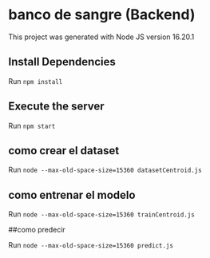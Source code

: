 # banco de sangre (Backend)

This project was generated with Node JS version 16.20.1

## Install Dependencies

Run `npm install`

## Execute the server

Run `npm start`


## como crear el dataset

Run `node --max-old-space-size=15360 datasetCentroid.js`

## como entrenar el modelo

Run `node --max-old-space-size=15360 trainCentroid.js`

##como predecir 

Run `node --max-old-space-size=15360 predict.js`